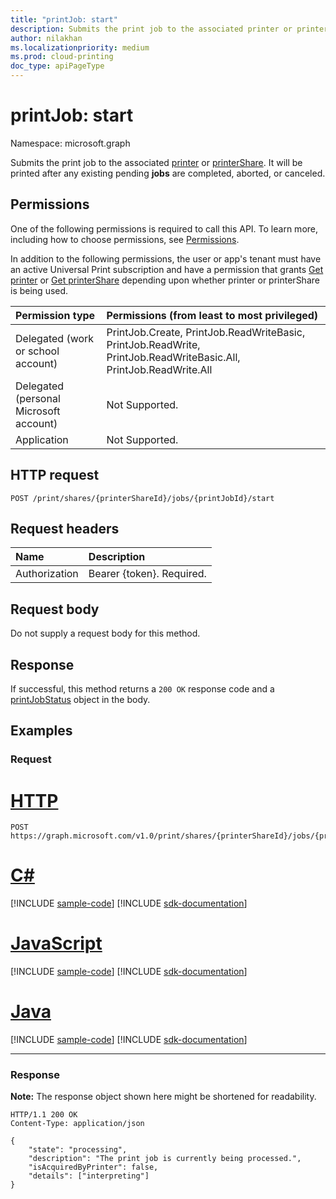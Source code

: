 ```yaml
---
title: "printJob: start"
description: Submits the print job to the associated printer or printerShare. It will be printed once any existing pending jobs are completed, aborted or canceled.
author: nilakhan
ms.localizationpriority: medium
ms.prod: cloud-printing
doc_type: apiPageType
---
```


# printJob: start
Namespace: microsoft.graph

Submits the print job to the associated [printer](../resources/printer.md) or [printerShare](../resources/printershare.md). It will be printed after any existing pending **jobs** are completed, aborted, or canceled.

## Permissions
One of the following permissions is required to call this API. To learn more, including how to choose permissions, see [Permissions](/graph/permissions-reference).

In addition to the following permissions, the user or app's tenant must have an active Universal Print subscription and have a permission that grants [Get printer](printer-get.md) or [Get printerShare](printershare-get.md) depending upon whether printer or printerShare is being used.

|Permission type | Permissions (from least to most privileged) |
|:---------------|:--------------------------------------------|
|Delegated (work or school account)| PrintJob.Create, PrintJob.ReadWriteBasic, PrintJob.ReadWrite, PrintJob.ReadWriteBasic.All, PrintJob.ReadWrite.All |
|Delegated (personal Microsoft account)|Not Supported.|
|Application| Not Supported. |

## HTTP request

<!-- {
  "blockType": "ignored"
}
-->
``` http
POST /print/shares/{printerShareId}/jobs/{printJobId}/start
```

## Request headers
|Name|Description|
|:---|:---|
|Authorization|Bearer {token}. Required.|

## Request body
Do not supply a request body for this method.

## Response
If successful, this method returns a `200 OK` response code and a [printJobStatus](../resources/printjobstatus.md) object in the body.

## Examples

### Request

# [HTTP](#tab/http)
<!-- {
  "blockType": "request",
  "name": "printjob_start"
}
-->
``` http
POST https://graph.microsoft.com/v1.0/print/shares/{printerShareId}/jobs/{printJobId}/start
```

# [C#](#tab/csharp)
[!INCLUDE [sample-code](../includes/snippets/csharp/printjob-start-csharp-snippets.md)]
[!INCLUDE [sdk-documentation](../includes/snippets/snippets-sdk-documentation-link.md)]

# [JavaScript](#tab/javascript)
[!INCLUDE [sample-code](../includes/snippets/javascript/printjob-start-javascript-snippets.md)]
[!INCLUDE [sdk-documentation](../includes/snippets/snippets-sdk-documentation-link.md)]

# [Java](#tab/java)
[!INCLUDE [sample-code](../includes/snippets/java/printjob-start-java-snippets.md)]
[!INCLUDE [sdk-documentation](../includes/snippets/snippets-sdk-documentation-link.md)]

---


### Response
**Note:** The response object shown here might be shortened for readability.
<!-- {
  "blockType": "response",
  "truncated": true,
  "@odata.type": "microsoft.graph.printJobStatus"
}
-->
``` http
HTTP/1.1 200 OK
Content-Type: application/json

{
    "state": "processing",
    "description": "The print job is currently being processed.",
    "isAcquiredByPrinter": false,
    "details": ["interpreting"]
}
```

